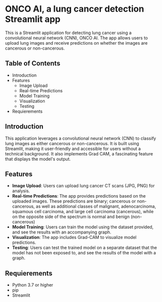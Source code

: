 # ONCO AI, a lung cancer detection Streamlit app

This is a Streamlit application for detecting lung cancer using a convolutional neural network (CNN), ONCO AI. The app allows users to upload lung images and receive predictions on whether the images are cancerous or non-cancerous.

## Table of Contents
- Introduction
- Features
  - Image Upload
  - Real-time Predictions
  - Model Training
  - Visualization
  - Testing
- Requierements

## Introduction

This application leverages a convolutional neural network (CNN) to classify lung images as either cancerous or non-cancerous. 
It is built using Streamlit, making it user-friendly and accessible for users without a technical background. It also implements Grad CAM, a fascinating feature that displays the model's output.

## Features

- **Image Upload**: Users can upload lung cancer CT scans (JPG, PNG) for analysis.
- **Real-time Predictions**: The app provides predictions based on the uploaded images. These predictions are binary; cancerous or non-cancerous, as well as additional classes of malignant, adenocarcinoma, squamous cell carcinoma, and large cell carcinoma (cancerous), while on the opposite side of the spectrum is normal and benign (non-cancerous) 
- **Model Training**: Users can train the model using the dataset provided, and see the results with an accompanying graph.
- **Visualization**: The app includes Grad-CAM to visualize model predictions.
- **Testing**: Users can test the trained model on a separate dataset that the model has not been exposed to, and see the results of the model with a graph.


## Requierements

- Python 3.7 or higher
- pip
- Streamlit
